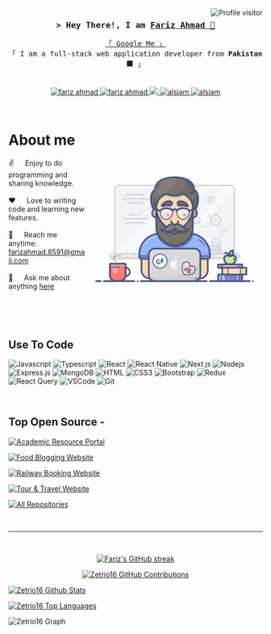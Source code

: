 

<a href="https://komarev.com/ghpvc/?username=alsiam">
  <img align="right" src="https://komarev.com/ghpvc/?username=Zetrio16&label=Visitors&color=0e75b6&style=flat" alt="Profile visitor" />
</a>


<!-- Intro  -->
<h3 align="center">
        <samp>&gt; Hey There!, I am
                <b><a target="_blank" href="">Fariz Ahmad 🙂</a></b>
        </samp>
</h3>


<p align="center"> 
  <samp>
    <a href="https://www.google.com/search?q=Fariz+Ahmad">「 Google Me 」</a>
    <br>
    「 I am a full-stack web application developer from <b>Pakistan 🟩</b> 」
    <br>
    <br>
  </samp>
</p>

<p align="center">
 <a href="" target="blank">
  <img src="https://img.shields.io/badge/Website-DC143C?style=for-the-badge&logo=medium&logoColor=white" alt="fariz ahmad" />
 </a>
 <a href="https://linkedin.com/in/farizahmad16" target="_blank">
  <img src="https://img.shields.io/badge/LinkedIn-0077B5?style=for-the-badge&logo=linkedin&logoColor=white" alt="fariz ahmad"/>
 </a>
 <a href="https://twitter.com/fariz" target="_blank">
  <img src="https://img.shields.io/badge/Twitter-1DA1F2?style=for-the-badge&logo=twitter&logoColor=white" />
 </a>
 <a href="https://instagram.com/fariz_fr" target="_blank">
  <img src="https://img.shields.io/badge/Instagram-fe4164?style=for-the-badge&logo=instagram&logoColor=white" alt="alsiam" />
 </a> 
 <a href="https://facebook.com/'Fariz Ahmad'" target="_blank">
  <img src="https://img.shields.io/badge/Facebook-20BEFF?&style=for-the-badge&logo=facebook&logoColor=white" alt="alsiam"  />
  </a> 
</p>
<br />

<!-- About Section -->
 # About me
 
<p>
 <img align="right" width="350" src="/assets/programmer.gif" alt="Coding gif" />
  
 ✌️ &emsp; Enjoy to do programming and sharing knowledge. <br/><br/>
 ❤️ &emsp; Love to writing code and learning new features. <br/><br/>
 📧 &emsp; Reach me anytime: farizahmad.8591@gmail.com<br/><br/>
 💬 &emsp; Ask me about anything [here](https://github.com/Zetrio16/Zetrio16/issues)

</p>

<br/>
<br/>
<br/>

## Use To Code

![Javascript](https://img.shields.io/badge/Javascript-F0DB4F?style=for-the-badge&labelColor=black&logo=javascript&logoColor=F0DB4F)
![Typescript](https://img.shields.io/badge/Typescript-007acc?style=for-the-badge&labelColor=black&logo=typescript&logoColor=007acc)
![React](https://img.shields.io/badge/-React-61DBFB?style=for-the-badge&labelColor=black&logo=react&logoColor=61DBFB)
![React Native](https://img.shields.io/badge/React_Native-20232A?style=for-the-badge&logo=react&logoColor=61DAFB)
![Next.js](https://img.shields.io/badge/next.js-000000?style=for-the-badge&logo=nextdotjs&logoColor=white)
![Nodejs](https://img.shields.io/badge/Nodejs-3C873A?style=for-the-badge&labelColor=black&logo=node.js&logoColor=3C873A)
![Express.js](https://img.shields.io/badge/Express.js-000000?style=for-the-badge&logo=express&logoColor=white)
![MongoDB](https://img.shields.io/badge/MongoDB-4EA94B?style=for-the-badge&logo=mongodb&logoColor=white)
![HTML](https://img.shields.io/badge/HTML5-E34F26?style=for-the-badge&logo=html5&logoColor=white)
![CSS3](https://img.shields.io/badge/CSS3-1572B6?style=for-the-badge&logo=css3&logoColor=white)
![Bootstrap](https://img.shields.io/badge/Bootstrap-563D7C?style=for-the-badge&logo=bootstrap&logoColor=white)
![Redux](https://img.shields.io/badge/Redux-593D88?style=for-the-badge&logo=redux&logoColor=white)
![React Query](https://img.shields.io/badge/-React_Query-FF4154?style=for-the-badge&logo=react%20query&logoColor=white)
![VSCode](https://img.shields.io/badge/Visual_Studio-0078d7?style=for-the-badge&logo=visual%20studio&logoColor=white)
![Git](https://img.shields.io/badge/Git-F05032?style=for-the-badge&logo=git&logoColor=white)

<br/>

## Top Open Source -
[![Academic Resource Portal](https://github-readme-stats.vercel.app/api/pin/?username=Zetrio16&repo=Academic-Resource-Portal&border_color=7F3FBF&bg_color=0D1117&title_color=C9D1D9&text_color=8B949E&icon_color=7F3FBF)](https://github.com/Zetrio16/Academic-Resource-Portal)

[![Food Blogging Website](https://github-readme-stats.vercel.app/api/pin/?username=Zetrio16&repo=Food-Blogging-Website&border_color=7F3FBF&bg_color=0D1117&title_color=C9D1D9&text_color=8B949E&icon_color=7F3FBF)](https://github.com/Zetrio16/Academic-Resource-Portal)

[![Railway Booking Website](https://github-readme-stats.vercel.app/api/pin/?username=Zetrio16&repo=Railway-Booking-Website&border_color=7F3FBF&bg_color=0D1117&title_color=C9D1D9&text_color=8B949E&icon_color=7F3FBF)](https://github.com/Zetrio16/Academic-Resource-Portal)

[![Tour & Travel Website](https://github-readme-stats.vercel.app/api/pin/?username=Zetrio16&repo=Travel-Website&border_color=7F3FBF&bg_color=0D1117&title_color=C9D1D9&text_color=8B949E&icon_color=7F3FBF)](https://github.com/Zetrio16/Academic-Resource-Portal)



<p align="left">
  <a href="https://github.com/Zetrio16?tab=repositories" target="_blank"><img alt="All Repositories" title="All Repositories" src="https://img.shields.io/badge/-All%20Repository-2962FF?style=for-the-badge&logo=koding&logoColor=white"/></a>
</p>

<br/>
<hr/>
<br/>

<p align="center">
  <a href="https://github.com/Zetrio16">
    <img src="https://github-readme-streak-stats.herokuapp.com/?user=Zetrio16&theme=radical&border=7F3FBF&background=0D1117" alt="Fariz's GitHub streak"/>
  </a>
</p>

<p align="center">
  <a href="https://github.com/Zetrio16">
    <img src="https://github-profile-summary-cards.vercel.app/api/cards/profile-details?username=Zetrio16&theme=radical" alt="Zetrio16 GitHub Contributions"/>
  </a>
</p>

<a> 
    <a href="https://github.com/Zetrio16"><img alt="Zetrio16 Github Stats" src="https://denvercoder1-github-readme-stats.vercel.app/api?username=Zetrio16&show_icons=true&count_private=true&theme=react&border_color=7F3FBF&bg_color=0D1117&title_color=F85D7F&icon_color=F8D866" height="192px" width="49.5%"/></a>
  
  <a href="https://github.com/Zetrio16"><img alt="Zetrio16 Top Languages" src="https://denvercoder1-github-readme-stats.vercel.app/api/top-langs/?username=alsiam&langs_count=8&layout=compact&theme=react&border_color=7F3FBF&bg_color=0D1117&title_color=F85D7F&icon_color=F8D866" height="192px" width="49.5%"/></a>
  <br/>
</a>


![Zetrio16 Graph](https://github-readme-activity-graph.vercel.app/graph?username=Zetrio16&custom_title=Fariz%20's%20GitHub%20Activity%20Graph&bg_color=0D1117&color=7F3FBF&line=7F3FBF&point=7F3FBF&area_color=FFFFFF&title_color=FFFFFF&area=true)
